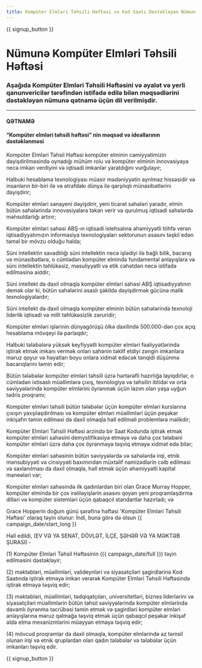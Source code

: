 ```yaml
---
title: Kompüter Elmləri Təhsili Həftəsi və Kod Saatı Dəstəkləyən Nümunə Qətnamə
---
```


{{ signup_button }}

# Nümunə Kompüter Elmləri Təhsili Həftəsi

### Aşağıda Kompüter Elmləri Təhsili Həftəsini və əyalət və yerli qanunvericilər tərəfindən istifadə edilə bilən məqsədlərini dəstəkləyən nümunə qətnamə üçün dil verilmişdir.

* * *

#### **QƏTNAMƏ**  


#### “Kompüter elmləri təhsili həftəsi” nin məqsəd və ideallarının dəstəklənməsi

Kompüter Elmləri Təhsil Həftəsi kompüter elminin cəmiyyətimizin dəyişdirilməsində oynadığı mühüm rolu və kompüter elminin innovasiyaya necə imkan verdiyini və iqtisadi imkanlar yaratdığını vurğulayır;

Halbuki hesablama texnologiyası müasir mədəniyyətin ayrılmaz hissəsidir və insanların bir-biri ilə və ətrafdakı dünya ilə qarşılıqlı münasibətlərini dəyişdirir;

Kompüter elmləri sənayeni dəyişdirir, yeni ticarət sahələri yaradır, elmin bütün sahələrində innovasiyalara təkan verir və qurulmuş iqtisadi sahələrdə məhsuldarlığı artırır;

Kompüter elmləri sahəsi ABŞ-ın iqtisadi istehsalına əhəmiyyətli töhfə verən iqtisadiyyatımızın informasiya texnologiyaları sektorunun əsasını təşkil edən təməl bir mövzu olduğu halda;

Süni intellektin savadlılığı süni intellektin necə işlədiyi ilə bağlı bilik, bacarıq və münasibətlərə, o cümlədən kompüter elmində fundamental anlayışlara və süni intellektin təhlükəsiz, məsuliyyətli və etik cəhətdən necə istifadə edilməsinə aiddir;

Süni intellekt də daxil olmaqla kompüter elmləri sahəsi ABŞ iqtisadiyyatının demək olar ki, bütün sahələrini əsaslı şəkildə dəyişdirmək gücünə malik texnologiyalardır;

Süni intellekt də daxil olmaqla kompüter elminin bütün sahələrində texnoloji liderlik iqtisadi və milli təhlükəsizlik zəruridir;

Kompüter elmləri işlərinin dünyagörüşü ölkə daxilində 500.000-dən çox açıq hesablama mövqeyi ilə parlaqdır;

Halbuki tələbələrə yüksək keyfiyyətli kompüter elmləri fəaliyyətlərində iştirak etmək imkanı vermək onları sahənin təklif etdiyi zəngin imkanlara məruz qoyur və həyatları boyu onlara xidmət edəcək tənqidi düşünmə bacarıqlarını təmin edir;

Bütün tələbələr kompüter elmləri təhsili üzrə hərtərəfli hazırlığa layiqdirlər, o cümlədən ixtisaslı müəllimlərə çıxış, texnologiya və təhsilin ibtidai və orta səviyyələrində kompüter elmlərini öyrənmək üçün lazım olan yaşa uyğun tədris proqramı;

Kompüter elmləri təhsili bütün tələbələr üçün kompüter elmləri kurslarına çıxışın yaxşılaşdırılması və kompüter elmləri müəllimləri üçün peşəkar inkişafın təmin edilməsi də daxil olmaqla həll edilməli problemlərə malikdir;

Kompüter Elmləri Təhsili Həftəsi ərzində bir Saat Kodunda iştirak etmək kompüter elmləri sahəsini demystifikasiya etməyə və daha çox tələbəni kompüter elmləri üzrə daha çox öyrənməyə təşviq etməyə xidmət edə bilər;

Kompüter elmləri sahəsinin bütün səviyyələrdə və sahələrdə irqi, etnik mənsubiyyəti və cinsiyyəti baxımından müxtəlif namizədlərin cəlb edilməsi və saxlanılması da daxil olmaqla, həll etmək üçün əhəmiyyətli kapital maneələri var;

Kompüter elmləri sahəsində ilk qadınlardan biri olan Grace Murray Hopper, kompüter elmində bir çox irəliləyişlərin əsasını qoyan yeni proqramlaşdırma dilləri və kompüter sistemləri üçün qabaqcıl standartlar hazırladı; və

Grace Hopperin doğum günü şərəfinə həftəsi 'Kompüter Elmləri Təhsili Həftəsi' olaraq təyin olunur: İndi, buna görə də olsun {{ campaign_date/start_long }} <br />

Həll edildi, (EV VƏ YA SENAT, DÖVLƏT, İLÇE, ŞƏHƏR VƏ YA MƏKTƏB ŞURASI) -

(1) Kompüter Elmləri Təhsil Həftəsinin ({{ campaign_date/full }}) təyin edilməsini dəstəkləyir;

(2) məktəbləri, müəllimləri, valideynləri və siyasətçiləri şagirdlərinə Kod Saatında iştirak etməyə imkan verərək Kompüter Elmləri Təhsili Həftəsində iştirak etməyə təşviq edir;

(3) məktəbləri, müəllimləri, tədqiqatçıları, universitetləri, biznes liderlərini və siyasətçiləri müəllimlərin bütün təhsil səviyyələrində kompüter elmlərində davamlı öyrənmə təcrübəsi təmin etmək və şagirdləri kompüter elmləri anlayışlarına məruz qalmağa təşviq etmək üçün qabaqcıl peşəkar inkişaf əldə etmə mexanizmlərini müəyyən etməyə təşviq edir;

(4) mövcud proqramlar da daxil olmaqla, kompüter elmlərində az təmsil olunan irqi və etnik qruplardan olan qadın tələbələr və tələbələr üçün imkanları təşviq edir.

{{ signup_button }}